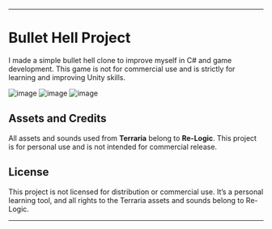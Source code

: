 
---

# Bullet Hell Project

I made a simple bullet hell clone to improve myself in C# and game development. This game is not for commercial use and is strictly for learning and improving Unity skills.

![image](https://github.com/user-attachments/assets/2a1d729b-4736-40b1-8b0d-bf088ee91201)
![image](https://github.com/user-attachments/assets/1c74d63c-6e64-4a44-83cf-26e51c904ea0)
![image](https://github.com/user-attachments/assets/bf1f7853-7810-467f-b089-aab1eed3df76)

## Assets and Credits
All assets and sounds used from **Terraria** belong to **Re-Logic**. This project is for personal use and is not intended for commercial release.

## License
This project is not licensed for distribution or commercial use. It’s a personal learning tool, and all rights to the Terraria assets and sounds belong to Re-Logic.

--- 
